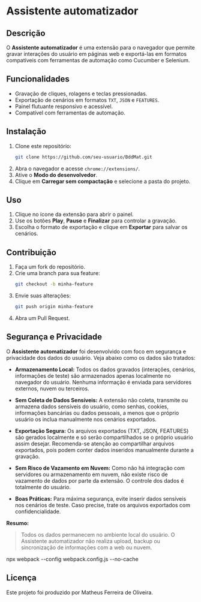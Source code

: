 
# Assistente automatizador

## Descrição
O **Assistente automatizador** é uma extensão para o navegador que permite gravar interações do usuário em páginas web e exportá-las em formatos compatíveis com ferramentas de automação como Cucumber e Selenium.

## Funcionalidades
- Gravação de cliques, rolagens e teclas pressionadas.
- Exportação de cenários em formatos `TXT`, `JSON` e `FEATURES`.
- Painel flutuante responsivo e acessível.
- Compatível com ferramentas de automação.

## Instalação
1. Clone este repositório:
   ```bash
   git clone https://github.com/seu-usuario/BddMat.git
   ```
2. Abra o navegador e acesse `chrome://extensions/`.
3. Ative o **Modo do desenvolvedor**.
4. Clique em **Carregar sem compactação** e selecione a pasta do projeto.

## Uso
1. Clique no ícone da extensão para abrir o painel.
2. Use os botões **Play**, **Pause** e **Finalizar** para controlar a gravação.
3. Escolha o formato de exportação e clique em **Exportar** para salvar os cenários.

## Contribuição
1. Faça um fork do repositório.
2. Crie uma branch para sua feature:
   ```bash
   git checkout -b minha-feature
   ```
3. Envie suas alterações:
   ```bash
   git push origin minha-feature
   ```
4. Abra um Pull Request.



## Segurança e Privacidade

O **Assistente automatizador** foi desenvolvido com foco em segurança e privacidade dos dados do usuário. Veja abaixo como os dados são tratados:

- **Armazenamento Local:** Todos os dados gravados (interações, cenários, informações de teste) são armazenados apenas localmente no navegador do usuário. Nenhuma informação é enviada para servidores externos, nuvem ou terceiros.

- **Sem Coleta de Dados Sensíveis:** A extensão não coleta, transmite ou armazena dados sensíveis do usuário, como senhas, cookies, informações bancárias ou dados pessoais, a menos que o próprio usuário os inclua manualmente nos cenários exportados.

- **Exportação Segura:** Os arquivos exportados (TXT, JSON, FEATURES) são gerados localmente e só serão compartilhados se o próprio usuário assim desejar. Recomenda-se atenção ao compartilhar arquivos exportados, pois podem conter dados inseridos manualmente durante a gravação.

- **Sem Risco de Vazamento em Nuvem:** Como não há integração com servidores ou armazenamento em nuvem, não existe risco de vazamento de dados por parte da extensão. O controle dos dados é totalmente do usuário.

- **Boas Práticas:** Para máxima segurança, evite inserir dados sensíveis nos cenários de teste. Caso precise, trate os arquivos exportados com confidencialidade.

**Resumo:**
> Todos os dados permanecem no ambiente local do usuário. O Assistente automatizador não realiza upload, backup ou sincronização de informações com a web ou nuvem.

npx webpack --config webpack.config.js --no-cache

## Licença
Este projeto foi produzido por Matheus Ferreira de Oliveira.


